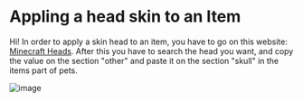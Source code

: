 # Appling a head skin to an Item

Hi! In order to apply a skin head to an item, you have to go on this website: [Minecraft Heads](https://minecraft-heads.com/).
After this you have to search the head you want, and copy the value on the section "other" and paste it on the section "skull" in the items part of pets.

![image](https://user-images.githubusercontent.com/79755513/141858081-4e8cf8c8-6fd1-4c43-851d-67688d4e0e04.png)

